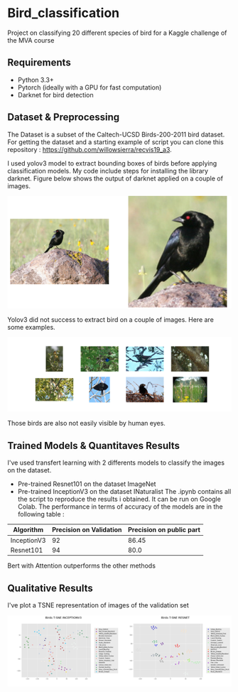 # Bird_classification
Project on classifying 20 different species of bird for a Kaggle challenge of the MVA course

## Requirements
  * Python 3.3+ 
  * Pytorch (ideally with a GPU for fast computation)
  * Darknet for bird detection

## Dataset & Preprocessing
The Dataset is a subset of the Caltech-UCSD Birds-200-2011 bird dataset. For getting the dataset and a starting example of script you can clone this repository : https://github.com/willowsierra/recvis19_a3.

I used yolov3 model to extract bounding boxes of birds before applying classification models. My code include steps for installing the library darknet. Figure below shows the output of darknet applied on a couple of images.

<p align="center">
  <img src="imgs/extraction_.png">
</p>

Yolov3 did not success to extract bird on a couple of images. Here are some examples.
<p align="center">
  <img src="imgs/extraction_failed.png">
</p>
Those birds are also not easily visible by human eyes.

## Trained Models & Quantitaves Results
I've used transfert learning with 2 differents models to classify the images on the dataset.

  * Pre-trained  Resnet101 on the dataset ImageNet
  *  Pre-trained  InceptionV3 on the dataset INaturalist
The .ipynb contains all the script to reproduce the results i obtained. It can be run on Google Colab. 
The performance in terms of accuracy of the models are in the following table : 

| Algorithm  | Precision on Validation |Precision on public part |
| ------------- | ------------- | ------------- |
| InceptionV3 | 92 | 86.45 |
| Resnet101  | 94 | 80.0 |

Bert with Attention outperforms the other methods

## Qualitative Results

I've plot a TSNE representation of images of the validation set
<p align="center">
  <img src="imgs/tsne.png">
</p>

